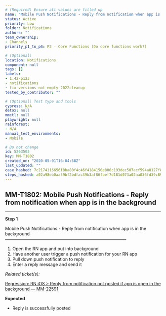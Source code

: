 ```yaml
---
# (Required) Ensure all values are filled up
name: "Mobile Push Notifications - Reply from notification when app is in the background"
status: Active
priority: Low
folder: Notifications
authors: ""
team_ownership: 
- Channels
priority_p1_to_p4: P2 - Core Functions (Do core functions work?)

# (Optional)
location: Notifications
component: null
tags: []
labels: 
- 1.42-p123
- notifications
- fix-versions-not-empty-2022cleanup
tested_by_contributor: ""

# (Optional) Test type and tools
cypress: N/A
detox: null
mmctl: null
playwright: null
rainforest: 
- N/A
manual_test_environments:
- Mobile

# Do not change
id: 5263503
key: MM-T1802
created_on: "2020-05-01T16:04:58Z"
last_updated: ""
case_hashed: 7c2174116656f8ba80f4c46f4184150e800c193dec507acf594a8127f88bb23859b1ae1f9eebaf6bb19e50130c7ad558
steps_hashed: a02a98eb0aa59bf2bdfac39b3af86fbef7d181d073a02aa036fd39c8914df5fb9d769de9d1f7e440525da549597dfd12
---
```


<!-- (Auto-generated) Based on frontmatter's "key" and "name" -->

## MM-T1802: Mobile Push Notifications - Reply from notification when app is in the background

---

**Step 1**

Mobile Push Notifications - Reply from notification when app is in the background\
————————————————————————————

1. Open the RN app and put into background
2. Have another user trigger a push notification for your RN app
3. Pull down push notification to reply
4. Enter a reply message and send it

_Related ticket(s):_

[Regression: RN iOS > Reply from notification not posted if app is open in the background — MM-22591](https://mattermost.atlassian.net/browse/MM-22591)

**Expected**

- Reply is successfully posted
